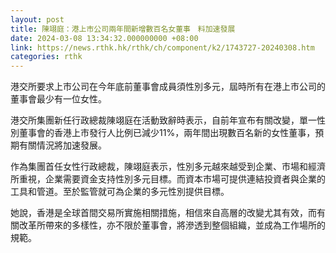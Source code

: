 ```yaml
---
layout: post
title: 陳翊庭：港上市公司兩年間新增數百名女董事　料加速發展
date: 2024-03-08 13:34:32.000000000 +08:00
link: https://news.rthk.hk/rthk/ch/component/k2/1743727-20240308.htm
categories: rthk
---
```


港交所要求上市公司在今年底前董事會成員須性別多元，屆時所有在港上市公司的董事會最少有一位女性。

港交所集團新任行政總裁陳翊庭在活動致辭時表示，自前年宣布有關改變，單一性別董事會的香港上市發行人比例已減少11%，兩年間出現數百名新的女性董事，預期有關情況將加速發展。

作為集團首任女性行政總裁，陳翊庭表示，性別多元越來越受到企業、市場和經濟所重視，企業需要資金支持性別多元目標。而資本市場可提供連結投資者與企業的工具和管道。至於監管就可為企業的多元性別提供目標。

她說，香港是全球首間交易所實施相關措施，相信來自高層的改變尤其有效，而有關改革所帶來的多樣性，亦不限於董事會，將滲透到整個組織，並成為工作場所的規範。
